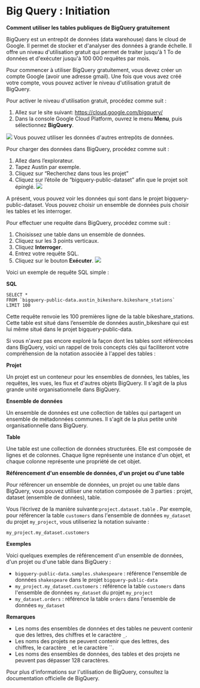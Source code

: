 # Big Query : Initiation

**Comment utiliser les tables publiques de BigQuery gratuitement**

BigQuery est un entrepôt de données (data warehouse)  dans le cloud de Google. Il permet de stocker et d'analyser des données à grande échelle. Il offre un niveau d'utilisation gratuit qui permet de traiter jusqu'à 1 To de données et d'exécuter jusqu'à 100 000 requêtes par mois.

Pour commencer à utiliser BigQuery gratuitement, vous devez créer un compte Google (avoir une adresse gmail). Une fois que vous avez créé votre compte, vous pouvez activer le niveau d'utilisation gratuit de BigQuery.

Pour activer le niveau d'utilisation gratuit, procédez comme suit :

1. Allez sur le site suivant: https://cloud.google.com/bigquery/
2. Dans la console Google Cloud Platform, ouvrez le menu **Menu**, puis sélectionnez **BigQuery**.

![](image/BigQuery_init1.gif)
Vous pouvez utiliser les données d'autres entrepôts de données.

Pour charger des données dans BigQuery, procédez comme suit :

1. Allez dans l’explorateur.
2. Tapez Austin par exemple.
3. Cliquez sur “Recherchez dans tous les projet”
4. Cliquez sur l’étoile de “bigquery-public-dataset” afin que le projet soit épinglé.
![](image/BigQuery_init2.gif)

A présent, vous pouvez voir les données qui sont dans le projet bigquery-public-dataset. Vous pouvez choisir un ensemble de données puis choisir les tables et les interroger.

Pour effectuer une requête dans BigQuery, procédez comme suit :

1. Choisissez une table dans un ensemble de données.
2. Cliquez sur les 3 points verticaux.
3. Cliquez **Interroger**.
4. Entrez votre requête SQL.
5. Cliquez sur le bouton **Exécuter**.
![](image/BigQuery_init3.gif)

Voici un exemple de requête SQL simple :

**SQL**

```
SELECT * 
FROM `bigquery-public-data.austin_bikeshare.bikeshare_stations` 
LIMIT 100

```

Cette requête renvoie les 100 premières ligne de la table bikeshare_stations. Cette table est situé dans l’ensemble de données austin_bikeshare qui est lui même situé dans le projet bigquery-public-data.

Si vous n'avez pas encore exploré la façon dont les tables sont référencées dans BigQuery, voici un rappel de trois concepts clés qui faciliteront votre compréhension de la notation associée à l'appel des tables :

**Projet**

Un projet est un conteneur pour les ensembles de données, les tables, les requêtes, les vues, les flux et d'autres objets BigQuery. Il s'agit de la plus grande unité organisationnelle dans BigQuery.

**Ensemble de données**

Un ensemble de données est une collection de tables qui partagent un ensemble de métadonnées communes. Il s'agit de la plus petite unité organisationnelle dans BigQuery.

**Table**

Une table est une collection de données structurées. Elle est composée de lignes et de colonnes. Chaque ligne représente une instance d'un objet, et chaque colonne représente une propriété de cet objet.

**Référencement d'un ensemble de données, d'un projet ou d'une table**

Pour référencer un ensemble de données, un projet ou une table dans BigQuery, vous pouvez utiliser une notation composée de 3 parties : projet, dataset (ensemble de données), table.

Vous l’écrivez de la manière suivante:`project.dataset.table` .
Par exemple, pour référencer la table `customers` dans l'ensemble de données `my_dataset` du projet `my_project`, vous utiliseriez la notation suivante :

`my_project.my_dataset.customers`

**Exemples**

Voici quelques exemples de référencement d'un ensemble de données, d'un projet ou d'une table dans BigQuery :

- `bigquery-public-data.samples.shakespeare` : référence l'ensemble de données `shakespeare` dans le projet `bigquery-public-data`
- `my_project.my_dataset.customers` : référence la table `customers` dans l'ensemble de données `my_dataset` du projet `my_project`
- `my_dataset.orders` : référence la table `orders` dans l'ensemble de données `my_dataset`

**Remarques**

- Les noms des ensembles de données et des tables ne peuvent contenir que des lettres, des chiffres et le caractère `_`.
- Les noms des projets ne peuvent contenir que des lettres, des chiffres, le caractère `_` et le caractère ``.
- Les noms des ensembles de données, des tables et des projets ne peuvent pas dépasser 128 caractères.

Pour plus d'informations sur l'utilisation de BigQuery, consultez la documentation officielle de BigQuery.